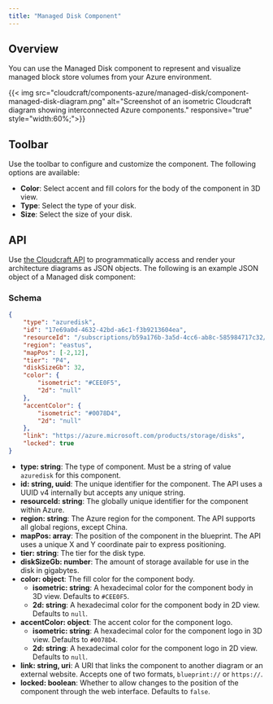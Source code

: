 ```yaml
---
title: "Managed Disk Component"
---
```


## Overview

You can use the Managed Disk component to represent and visualize managed block store volumes from your Azure environment.

{{< img src="cloudcraft/components-azure/managed-disk/component-managed-disk-diagram.png" alt="Screenshot of an isometric Cloudcraft diagram showing interconnected Azure components." responsive="true" style="width:60%;">}}

## Toolbar

Use the toolbar to configure and customize the component. The following options are available:

- **Color**: Select accent and fill colors for the body of the component in 3D view.
- **Type**: Select the type of your disk.
- **Size**: Select the size of your disk.

## API

Use [the Cloudcraft API][1] to programmatically access and render your architecture diagrams as JSON objects. The following is an example JSON object of a Managed disk component:

### Schema

```json
{
	"type": "azuredisk",
	"id": "17e69a0d-4632-42bd-a6c1-f3b9213604ea",
	"resourceId": "/subscriptions/b59a176b-3a5d-4cc6-ab8c-585984717c32/resourceGroups/CLOUDCRAFT/providers/Microsoft.Compute/disks/documentation-volume",
	"region": "eastus",
	"mapPos": [-2,12],
	"tier": "P4",
	"diskSizeGb": 32,
	"color": {
		"isometric": "#CEE0F5",
		"2d": "null"
	},
	"accentColor": {
		"isometric": "#0078D4",
		"2d": "null"
	},
	"link": "https://azure.microsoft.com/products/storage/disks",
	"locked": true
}
```

- **type: string**: The type of component. Must be a string of value `azuredisk` for this component.
- **id: string, uuid**: The unique identifier for the component. The API uses a UUID v4 internally but accepts any unique string.
- **resourceId: string**: The globally unique identifier for the component within Azure.
- **region: string**: The Azure region for the component. The API supports all global regions, except China.
- **mapPos: array**: The position of the component in the blueprint. The API uses a unique X and Y coordinate pair to express positioning.
- **tier: string**: The tier for the disk type.
- **diskSizeGb: number**: The amount of storage available for use in the disk in gigabytes.
- **color: object**: The fill color for the component body.
  - **isometric: string**: A hexadecimal color for the component body in 3D view. Defaults to `#CEE0F5`.
  - **2d: string**: A hexadecimal color for the component body in 2D view. Defaults to `null`.
- **accentColor: object**: The accent color for the component logo.
  - **isometric: string**: A hexadecimal color for the component logo in 3D view. Defaults to `#0078D4`.
  - **2d: string**: A hexadecimal color for the component logo in 2D view. Defaults to `null`.
- **link: string, uri**: A URI that links the component to another diagram or an external website. Accepts one of two formats, `blueprint://` or `https://`.
- **locked: boolean**: Whether to allow changes to the position of the component through the web interface. Defaults to `false`.

[1]: https://developers.cloudcraft.co/
